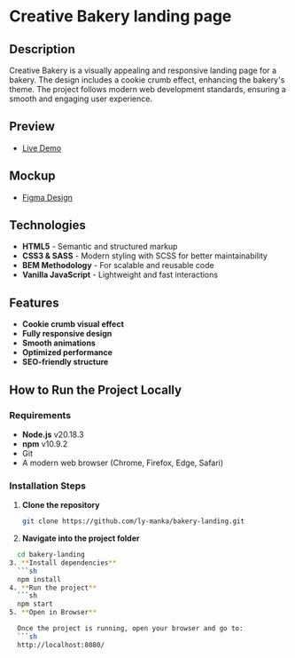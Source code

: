 # Creative Bakery landing page

## Description
Creative Bakery is a visually appealing and responsive landing page for a bakery. The design includes a cookie crumb effect, enhancing the bakery's theme. The project follows modern web development standards, ensuring a smooth and engaging user experience.

## Preview
- [Live Demo](https://ly-manka.github.io/bakery-landing/)

## Mockup
- [Figma Design](https://www.figma.com/design/dY3izAm0Vspsmra4lQWQIP/Bakerlab_FE-students)

## Technologies
- **HTML5** - Semantic and structured markup
- **CSS3 & SASS** - Modern styling with SCSS for better maintainability
- **BEM Methodology** - For scalable and reusable code
- **Vanilla JavaScript** - Lightweight and fast interactions

## Features
- **Cookie crumb visual effect**
- **Fully responsive design**
- **Smooth animations**
- **Optimized performance**
- **SEO-friendly structure**

## How to Run the Project Locally

### Requirements
- **Node.js** v20.18.3
- **npm** v10.9.2
- Git
- A modern web browser (Chrome, Firefox, Edge, Safari)

### Installation Steps
1. **Clone the repository**
   ```sh
   git clone https://github.com/ly-manka/bakery-landing.git
2. **Navigate into the project folder**
 ```sh
   cd bakery-landing
3. **Install dependencies**
   ```sh
   npm install
4. **Run the project**
   ```sh
   npm start
5. **Open in Browser**

   Once the project is running, open your browser and go to:
   ```sh
   http://localhost:8080/

